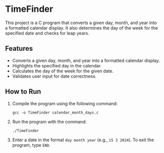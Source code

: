 # TimeFinder
This project is a C program that converts a given day, month, and year into a formatted calendar display. It also determines the day of the week for the specified date and checks for leap years.
## Features

- Converts a given day, month, and year into a formatted calendar display.
- Highlights the specified day in the calendar.
- Calculates the day of the week for the given date.
- Validates user input for date correctness.

## How to Run

1. Compile the program using the following command:

   ```
   gcc -o TimeFinder calendar_month_days.c
   ```

2. Run the program with the command:

   ```
   ./TimeFinder
   ```

3. Enter a date in the format `day month year` (e.g., `15 3 2024`). To exit the program, type `END`.
